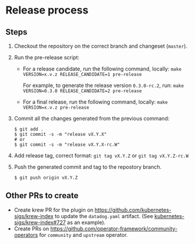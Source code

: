 # Release process

## Steps

1. Checkout the repository on the correct branch and changeset (`master`).
2. Run the pre-release script:

    - For a release candidate, run the following command, locally: `make VERSION=x.v.z RELEASE_CANDIDATE=1 pre-release`

      For example, to generate the release version `0.3.0-rc.2`, run: `make VERSION=0.3.0 RELEASE_CANDIDATE=2 pre-release`
    - For a final release, run the following command, locally: `make VERSION=x.v.z pre-release`

3. Commit all the changes generated from the previous command:

   ```console
   $ git add .
   $ git commit -s -m "release vX.Y.X"
   # or
   $ git commit -s -m "release vX.Y.X-rc.W"
   ```

4. Add release tag, correct format: `git tag vX.Y.Z` or `git tag vX.Y.Z-rc.W`
5. Push the generated commit and tag to the repostory branch.

   ```console
   $ git push origin vX.Y.Z
   ```

## Other PRs to create

- Create krew PR for the plugin on https://github.com/kubernetes-sigs/krew-index to update the `datadog.yaml` artifact. (See [kubernetes-sigs/krew-index#727](https://github.com/kubernetes-sigs/krew-index/pull/727) as an example).
- Create PRs on https://github.com/operator-framework/community-operators for `community` and `upstream` operator.
